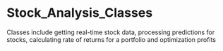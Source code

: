# Stock_Analysis_Classes
Classes include getting real-time stock data, processing predictions for stocks, calculating rate of returns for a portfolio and optimization profits

